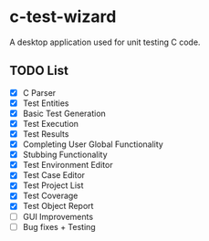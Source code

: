 # c-test-wizard
A desktop application used for unit testing C code.

## TODO List

- [x] C Parser
- [x] Test Entities
- [x] Basic Test Generation
- [x] Test Execution
- [x] Test Results
- [x] Completing User Global Functionality
- [x] Stubbing Functionality
- [x] Test Environment Editor
- [x] Test Case Editor
- [x] Test Project List
- [x] Test Coverage
- [x] Test Object Report
- [ ] GUI Improvements
- [ ] Bug fixes + Testing